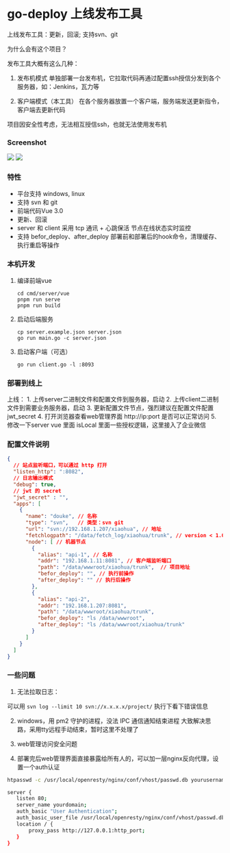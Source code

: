 # go-deploy 上线发布工具

上线发布工具：更新，回滚; 支持svn、git

为什么会有这个项目？

发布工具大概有这么几种：

1. 发布机模式
   单独部署一台发布机，它拉取代码再通过配置ssh授信分发到各个服务器，如：Jenkins，瓦力等
   
2. 客户端模式（本工具）
   在各个服务器放置一个客户端，服务端发送更新指令，客户端去更新代码

项目因安全性考虑，无法相互授信ssh，也就无法使用发布机

###  Screenshot
![](https://github.com/cute-angelia/go-deploy-server/blob/master/screenshot1.png)
![](https://github.com/cute-angelia/go-deploy-server/blob/master/screenshot2.png)

### 特性
- 平台支持 windows, linux
- 支持 svn 和 git
- 前端代码Vue 3.0
- 更新、回滚
- server 和 client 采用 tcp 通讯 + 心跳保活 节点在线状态实时监控
- 支持 befor_deploy、after_deploy 部署前和部署后的hook命令，清理缓存、执行重启等操作
 
 ### 本机开发
 1. 编译前端vue
    
    ```
    cd cmd/server/vue
    pnpm run serve
    pnpm run build
    ```
    
 2. 启动后端服务
 
    ```
    cp server.example.json server.json
    go run main.go -c server.json
    ```
 
 3. 启动客户端（可选）
 
    ```
    go run client.go -l :8093
    ```
 
### 部署到线上

上线：
    1. 上传server二进制文件和配置文件到服务器，启动
    2. 上传client二进制文件到需要业务服务器，启动
    3. 更新配置文件节点，强烈建议在配置文件配置 jwt_secret
    4. 打开浏览器查看web管理界面 http://ip:port 是否可以正常访问
    5. 修改一下server vue 里面 isLocal 里面一些授权逻辑，这里接入了企业微信

### 配置文件说明

```json
{
  // 站点监听端口，可以通过 http 打开
  "listen_http": ":8082",
  // 日志输出模式
  "debug": true,
  // jwt 的 secret
  "jwt_secret" : "",
  "apps": [
    {
      "name": "douke", // 名称
      "type": "svn",   // 类型：svn git
      "url": "svn://192.168.1.207/xiaohua", // 地址
      "fetchlogpath": "/data/fetch_log/xiaohua/trunk", // version < 1.0.1 服务端机器目录， 提交日志文件地址：svn 留空；  git 请填一个地址存储提交日志，这个目录的作用仅仅是为了获取git提交日志用
      "node": [ // 机器节点
        {
          "alias": "api-1", // 名称
          "addr": "192.168.1.11:8081", // 客户端监听端口
          "path": "/data/wwwroot/xiaohua/trunk",  // 项目地址
          "befor_deploy": "", // 执行前操作
          "after_deploy": "" // 执行后操作
        },
        {
          "alias": "api-2",
          "addr": "192.168.1.207:8081",
          "path": "/data/wwwroot/xiaohua/trunk",
          "befor_deploy": "ls /data/wwwroot",
          "after_deploy": "ls /data/wwwroot/xiaohua/trunk"
        }
      ]
    } 
  ]
}
```
 

### 一些问题

1. 无法拉取日志：

可以用 `svn log --limit 10 svn://x.x.x.x/project/` 执行下看下错误信息


2. windows，用 pm2 守护的进程，没法 IPC 通信通知结束进程
   大致解决思路，采用tty远程手动结束，暂时这里不处理了


3. web管理访问安全问题

4. 部署完后web管理界面直接暴露给所有人的，可以加一层nginx反向代理，设置一个auth认证

```bash
htpasswd -c /usr/local/openresty/nginx/conf/vhost/passwd.db yourusername

server {
   listen 80;
   server_name yourdomain;
   auth_basic "User Authentication";
   auth_basic_user_file /usr/local/openresty/nginx/conf/vhost/passwd.db;
   location / {
       proxy_pass http://127.0.0.1:http_port;
   }
}
```
